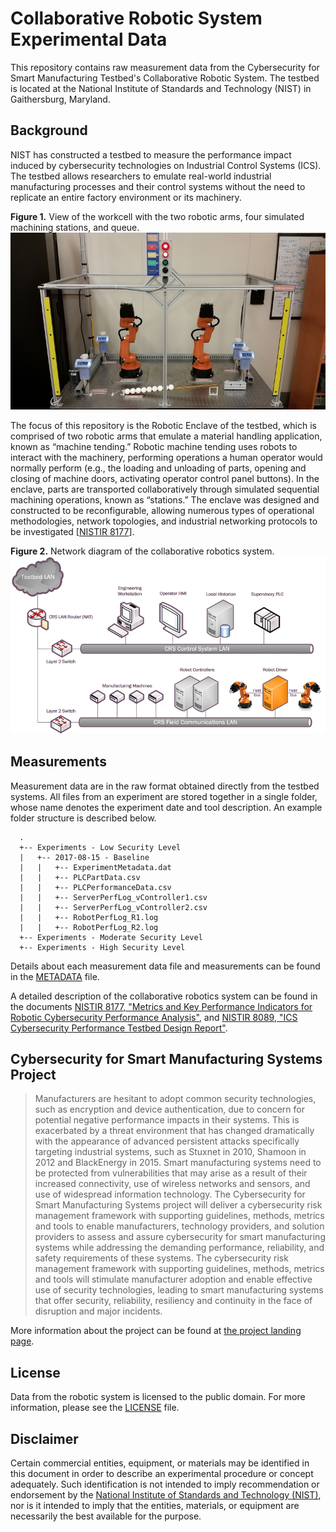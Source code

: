 # Collaborative Robotic System Experimental Data
This repository contains raw measurement data from the Cybersecurity for Smart Manufacturing Testbed's Collaborative Robotic System. The testbed is located at the National Institute of Standards and Technology (NIST) in Gaithersburg, Maryland.

## Background
NIST has constructed a testbed to measure the performance impact induced by cybersecurity technologies on Industrial Control Systems (ICS). The testbed allows researchers to emulate real-world industrial manufacturing processes and their control systems without the need to replicate an entire factory environment or its machinery.

__Figure 1.__ View of the workcell with the two robotic arms, four simulated machining stations, and queue.
![_robots]

The focus of this repository is the Robotic Enclave of the testbed, which is comprised of two robotic arms that emulate a material handling application, known as “machine tending.” Robotic machine tending uses robots to interact with the machinery, performing operations a human operator would normally perform (e.g., the loading and unloading of parts, opening and closing of machine doors, activating operator control panel buttons). In the enclave, parts are transported collaboratively through simulated sequential machining operations, known as “stations.” The enclave was designed and constructed to be reconfigurable, allowing numerous types of operational methodologies, network topologies, and industrial networking protocols to be investigated \[[NISTIR 8177][_IR8177]\].

__Figure 2.__ Network diagram of the collaborative robotics system.
![_netdiag]

## Measurements
Measurement data are in the raw format obtained directly from the testbed systems. All files from an experiment are stored together in a single folder, whose name denotes the experiment date and tool description. An example folder structure is described below.

```
  .
  +-- Experiments - Low Security Level
  |   +-- 2017-08-15 - Baseline
  |   |   +-- ExperimentMetadata.dat
  |   |   +-- PLCPartData.csv
  |   |   +-- PLCPerformanceData.csv
  |   |   +-- ServerPerfLog_vController1.csv
  |   |   +-- ServerPerfLog_vController2.csv
  |   |   +-- RobotPerfLog_R1.log
  |   |   +-- RobotPerfLog_R2.log
  +-- Experiments - Moderate Security Level
  +-- Experiments - High Security Level
```
Details about each measurement data file and measurements can be found in the [METADATA][_meta] file.

A detailed description of the collaborative robotics system can be found in the documents [NISTIR 8177, "Metrics and Key Performance Indicators for Robotic Cybersecurity Performance Analysis"][_IR8177], and [NISTIR 8089, "ICS Cybersecurity Performance Testbed Design Report"][_IR8089].

## Cybersecurity for Smart Manufacturing Systems Project
> Manufacturers are hesitant to adopt common security technologies, such as encryption and device authentication, due to concern for potential negative performance impacts in their systems. This is exacerbated by a threat environment that has changed dramatically with the appearance of advanced persistent attacks specifically targeting industrial systems, such as Stuxnet in 2010, Shamoon in 2012 and BlackEnergy in 2015. Smart manufacturing systems need to be protected from vulnerabilities that may arise as a result of their increased connectivity, use of wireless networks and sensors, and use of widespread information technology. The Cybersecurity for Smart Manufacturing Systems project will deliver a cybersecurity risk management framework with supporting guidelines, methods, metrics and tools to enable manufacturers, technology providers, and solution providers to assess and assure cybersecurity for smart manufacturing systems while addressing the demanding performance, reliability, and safety requirements of these systems. The cybersecurity risk management framework with supporting guidelines, methods, metrics and tools will stimulate manufacturer adoption and enable effective use of security technologies, leading to smart manufacturing systems that offer security, reliability, resiliency and continuity in the face of disruption and major incidents.

More information about the project can be found at [the project landing page][_CSMS].

## License
Data from the robotic system is licensed to the public domain. For more information, please see the [LICENSE][_license] file.

## Disclaimer
Certain commercial entities, equipment, or materials may be identified in this
document in order to describe an experimental procedure or concept adequately.
Such identification is not intended to imply recommendation or endorsement by
the [National Institute of Standards and Technology (NIST)][_NIST], nor is it
intended to imply that the entities, materials, or equipment are necessarily
the best available for the purpose.

[_NIST]: http://www.nist.gov
[_IR8089]: http://nvlpubs.nist.gov/nistpubs/ir/2015/NIST.IR.8089.pdf
[_IR8177]: http://nvlpubs.nist.gov/nistpubs/ir/2017/NIST.IR.8177.pdf
[_CSMS]: https://www.nist.gov/programs-projects/cybersecurity-smart-manufacturing-systems
[_netdiag]: ./readme_assets/RobotEnclave_NetworkDiagram.png "Collaborative Robotic System Network Diagram"
[_meta]: ./METADATA.md
[_robots]: ./readme_assets/roboticsystem.jpg "Collaborative robotic system workcell"
[_license]: ./LICENSE.md
